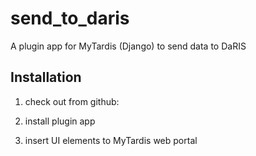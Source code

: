 # send_to_daris
A plugin app for MyTardis (Django) to send data to DaRIS

## Installation

1. check out from github:

2. install plugin app

3. insert UI elements to MyTardis web portal

